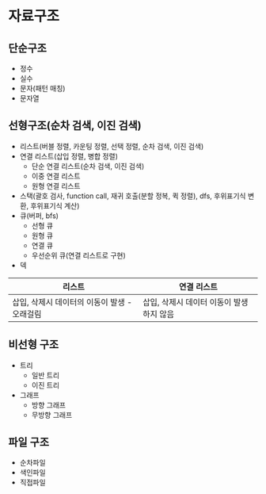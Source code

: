 # 자료구조

## 단순구조

- 정수
- 실수
- 문자(패턴 매칭)
- 문자열

## 선형구조(순차 검색, 이진 검색)

- 리스트(버블 정렬, 카운팅 정렬, 선택 정렬, 순차 검색, 이진 검색)
- 연결 리스트(삽입 정렬, 병합 정렬)
  - 단순 연결 리스트(순차 검색, 이진 검색)
  - 이중 연결 리스트
  - 원형 연결 리스트
- 스택(괄호 검사, function call, 재귀 호출(분할 정복, 퀵 정렬), dfs, 후위표기식 변환, 후위표기식 계산)
- 큐(버퍼, bfs)
  - 선형 큐
  - 원형 큐
  - 연결 큐
  - 우선순위 큐(연결 리스트로 구현)
- 덱

| 리스트                                       | 연결 리스트                              |
| -------------------------------------------- | ---------------------------------------- |
| 삽입, 삭제시 데이터의 이동이 발생 - 오래걸림 | 삽입, 삭제시 데이터 이동이 발생하지 않음 |



## 비선형 구조

- 트리
  - 일반 트리
  - 이진 트리
- 그래프
  - 방향 그래프
  - 무방향 그래프

## 파일 구조
- 순차파일
- 색인파일
- 직접파일

